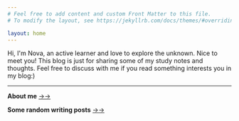 ```yaml
---
# Feel free to add content and custom Front Matter to this file.
# To modify the layout, see https://jekyllrb.com/docs/themes/#overriding-theme-defaults

layout: home
---
```


Hi, I'm Nova, an active learner and love to explore the unknown. Nice to meet you! This blog is just for sharing some of my study notes and thoughts. Feel free to discuss with me if you read something interests you in my blog:)

--------------

**About me**  [→→](https://noblegasss.github.io/about/)

**Some random writing posts** [→→](https://noblegasss.github.io/categories/)
